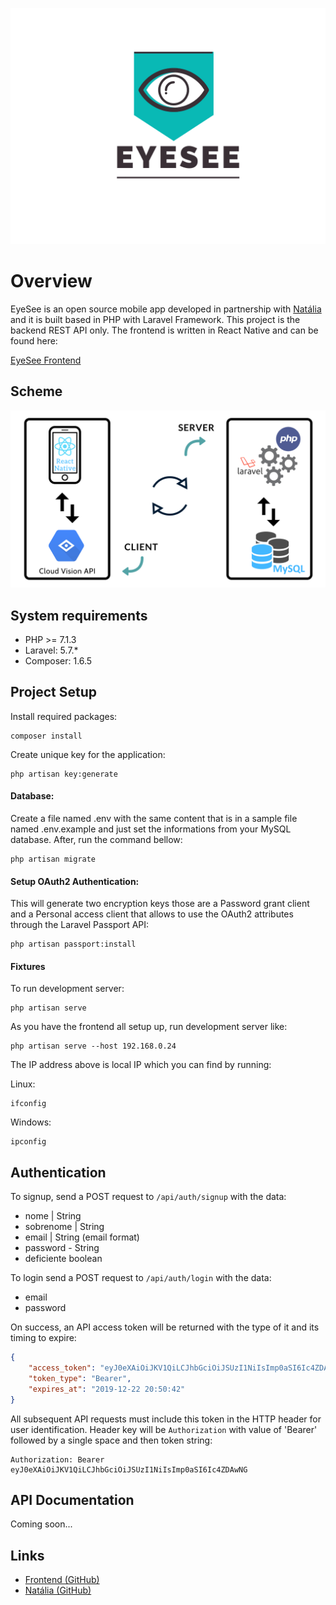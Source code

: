 ![](https://github.com/paduanton/EyeSee-API/blob/master/public/png/eyesee.png?raw=true)

# Overview

EyeSee is an open source mobile app developed in partnership with [Natália](http://github.com/nataliaPintos/)
and it is built based in PHP with Laravel Framework. This project is the backend REST
API only. The frontend is written in React Native and can be found here:

[EyeSee Frontend](https://github.com/nataliaPintos/EyeSee)


## Scheme
![](https://raw.githubusercontent.com/paduanton/EyeSee-API/master/public/png/system.png)

## System requirements
* PHP >= 7.1.3
* Laravel: 5.7.*
* Composer: 1.6.5


## Project Setup

Install required packages:
```
composer install
```

Create unique key for the application:
```
php artisan key:generate
```

#### Database:
Create a file named .env with the same content that is in a sample file 
named .env.example and just set the informations from your MySQL database. After, run the command bellow:
```
php artisan migrate
```
#### Setup OAuth2 Authentication:
This will generate two encryption keys those are a Password grant client and a Personal access client that allows to use the OAuth2 attributes through the Laravel Passport API:
```
php artisan passport:install
```
#### Fixtures

To run development server:
```
php artisan serve
```

As you have the frontend all setup up, run development server like:
```
php artisan serve --host 192.168.0.24
```
The IP address above is local IP which you can find by running:

Linux:
```
ifconfig
```
Windows:
```
ipconfig
```

## Authentication

To signup, send a POST request to `/api/auth/signup` with the data:
* nome      | String 
* sobrenome | String
* email     | String (email format)
* password - String
* deficiente boolean

To login send a POST request to `/api/auth/login` with the data:
* email
* password

On success, an API access token will be returned with the type of it and its timing to expire:
```json
{
    "access_token": "eyJ0eXAiOiJKV1QiLCJhbGciOiJSUzI1NiIsImp0aSI6Ic4ZDAwNG",
    "token_type": "Bearer",
    "expires_at": "2019-12-22 20:50:42"
}
```

All subsequent API requests must include this token in the HTTP header for user identification.
Header key will be `Authorization` with value of 'Bearer' followed by a single space and then token string:
```
Authorization: Bearer eyJ0eXAiOiJKV1QiLCJhbGciOiJSUzI1NiIsImp0aSI6Ic4ZDAwNG
```


## API Documentation
Coming soon...
<!--
To view API documentation, run development server and visit [http://127.0.0.1:8000/docs/](http://127.0.0.1:8000/docs/)
-->
## Links

<!-- - [API Docs](http://127.0.0.1:8000/docs/) -->
- [Frontend (GitHub)](https://github.com/buckyroberts/Vataxia-Frontend)
- [Natália (GitHub)](https://github.com/nataliaPintos)